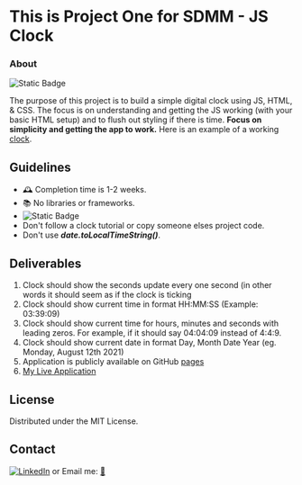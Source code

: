 This is Project One for SDMM - JS Clock
============================
### About
![Static Badge](https://img.shields.io/badge/Remember-have_fun-blue)

The purpose of this project is to build a simple digital clock using JS, HTML, & CSS.
The focus is on understanding and getting the JS working (with your basic HTML setup) and to flush out
styling if there is time. **Focus on simplicity and getting the app to work.**
Here is an example of a working [clock](https://software-development-mastermind.github.io/digital-clock-1/ "sample clock").

 ## Guidelines
 - 🕰 Completion time is 1-2 weeks.
 - 📚 No libraries or frameworks.
 - ![Static Badge](https://img.shields.io/badge/Trust_and_challenge-yourself-blue)
 -  Don't follow a clock tutorial or copy someone elses project code.
 -  Don't use ***date.toLocalTimeString()***.

## Deliverables
1. Clock should show the seconds update every one second (in other words it should seem as if the clock is ticking
2. Clock should show current time in format HH:MM:SS (Example: 03:39:09)
3. Clock should show current time for hours, minutes and seconds with leading zeros.  For example, if it should say 04:04:09 instead of 4:4:9.
4. Clock should show current date in format Day, Month Date Year (eg. Monday, August 12th 2021)
5. Application is publicly available on GitHub [pages]
6. [My Live Application](https://erickarodom.github.io/DigitalJSClock/)

## License
Distributed under the MIT License.

## Contact
[![LinkedIn][linkedin-shield]][linkedin-url]   or  Email me: <a href="mailto:ericka.r.odom@gmail.com">📧</a>



[//]: # (Just testing writing comments?)

[pages]: <https://pages.github.com>
[linkedin-shield]: <https://img.shields.io/badge/-LinkedIn-black.svg?style=for-the-badge&logo=linkedin&colorB=555>
[linkedin-url]: https://linkedin.com/in/ericka-odom

  
   
 









